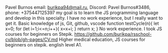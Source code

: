 Pavel Burnos
email: burikpa94@mail.ru, Discord: Pavel Burnos#3486, phone: +375447125397
my goal is to learn the JS programming language and develop in this specialty. I have no work experience, but I really want to get it.
Basic knowledge of js, Git, github, vscode
function testCycle(n){
    let x=0;
    for (let i=1;i<=n;i++){
        x=x+i;
    }
    return x;
}
No work experience. I took JS courses for beginners on Stepik. https://github.com/burikpa/rsschool-cv/blob/gh-pages/CV.md
Higher medical education, JS courses for beginners on stepik.
english level A1.
